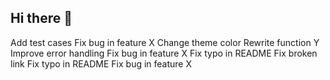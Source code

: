## Hi there 👋

<!--
**Satoshinho/Satoshinho** is a ✨ _special_ ✨ repository because its `README.md` (this file) appears on your GitHub profile.

Here are some ideas to get you started:

- 🔭 I’m currently working on ...
- 🌱 I’m currently learning ...
- 👯 I’m looking to collaborate on ...
- 🤔 I’m looking for help with ...
- 💬 Ask me about ...
- 📫 How to reach me: ...
- 😄 Pronouns: ...
- ⚡ Fun fact: ...
-->
Add test cases
Fix bug in feature X
Change theme color
Rewrite function Y
Improve error handling
Fix bug in feature X
Fix typo in README
Fix broken link
Fix typo in README
Fix bug in feature X
